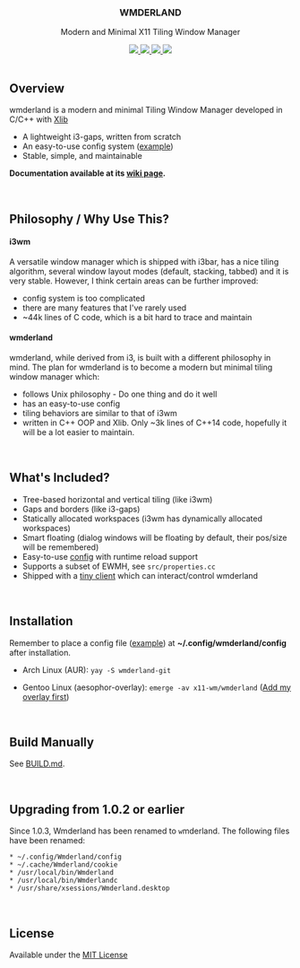 <div align="center">

<h3>WMDERLAND</h3>
<p>Modern and Minimal X11 Tiling Window Manager</p>

<a href="http://hits.dwyl.io/aesophor/Wmderland">
  <img src="http://hits.dwyl.io/aesophor/Wmderland.svg">
</a>
<a href="https://github.com/aesophor/wmderland/blob/master/LICENSE">
  <img src="https://img.shields.io/badge/license-MIT-brightgreen.svg">
 </a>
<a href="https://travis-ci.org/aesophor/wmderland">
  <img src="https://travis-ci.org/aesophor/wmderland.svg?branch=master">
</a>

<img src="https://github.com/aesophor/wmderland/raw/master/.meta/tiling.png">
</div>

<br>

## Overview
wmderland is a modern and minimal Tiling Window Manager developed in C/C++ with [Xlib](https://en.wikipedia.org/wiki/Xlib)

* A lightweight i3-gaps, written from scratch
* An easy-to-use config system ([example](https://github.com/aesophor/wmderland/blob/master/example/config))
* Stable, simple, and maintainable

**Documentation available at its [wiki page](https://github.com/aesophor/wmderland/wiki).**

<br>

## Philosophy / Why Use This?
#### i3wm
A versatile window manager which is shipped with i3bar, has a nice tiling algorithm, several window layout modes (default, stacking, tabbed) and it is very stable. However, I think certain areas can be further improved:
* config system is too complicated
* there are many features that I've rarely used
* ~44k lines of C code, which is a bit hard to trace and maintain

#### wmderland
wmderland, while derived from i3, is built with a different philosophy in mind. The plan for wmderland is to become a modern but minimal tiling window manager which:
* follows Unix philosophy - Do one thing and do it well
* has an easy-to-use config
* tiling behaviors are similar to that of i3wm
* written in C++ OOP and Xlib. Only ~3k lines of C++14 code, hopefully it will be a lot easier to maintain.

<br>

## What's Included?
* Tree-based horizontal and vertical tiling (like i3wm)
* Gaps and borders (like i3-gaps)
* Statically allocated workspaces (i3wm has dynamically allocated workspaces)
* Smart floating (dialog windows will be floating by default, their pos/size will be remembered)
* Easy-to-use [config](https://github.com/aesophor/wmderland/blob/master/example/config) with runtime reload support
* Supports a subset of EWMH, see `src/properties.cc`
* Shipped with a [tiny client](https://github.com/aesophor/wmderland/tree/master/ipc-client) which can interact/control wmderland

<br>

## Installation
Remember to place a config file ([example](https://github.com/aesophor/wmderland/blob/master/example/config)) at **~/.config/wmderland/config** after installation.

* Arch Linux (AUR): `yay -S wmderland-git`

* Gentoo Linux (aesophor-overlay): `emerge -av x11-wm/wmderland` ([Add my overlay first](https://github.com/aesophor/aesophor-overlay))

<br>

## Build Manually
See [BUILD.md](https://github.com/aesophor/wmderland/blob/master/BUILD.md).

<br>

## Upgrading from 1.0.2 or earlier
Since 1.0.3, Wmderland has been renamed to `w`mderland. The following files have been renamed:
```
* ~/.config/Wmderland/config
* ~/.cache/Wmderland/cookie
* /usr/local/bin/Wmderland
* /usr/local/bin/Wmderlandc
* /usr/share/xsessions/Wmderland.desktop
```

<br>

## License
Available under the [MIT License](https://github.com/aesophor/wmderland/blob/master/LICENSE)
